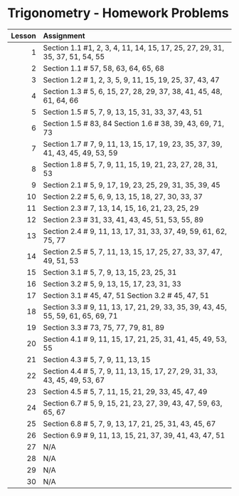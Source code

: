Trigonometry - Homework Problems
============


|Lesson| Assignment|
|---:|:---|
| 1| Section 1.1 #1, 2, 3, 4, 11, 14, 15, 17, 25, 27, 29, 31, 35, 37, 51, 54, 55|
| 2| Section 1.1 # 57, 58, 63, 64, 65, 68|
| 3| Section 1.2 # 1, 2, 3, 5, 9, 11, 15, 19, 25, 37, 43, 47|
| 4| Section 1.3 # 5, 6, 15, 27, 28, 29, 37, 38, 41, 45, 48, 61, 64, 66|
| 5| Section 1.5 # 5, 7, 9, 13, 15, 31, 33, 37, 43, 51|
| 6| Section 1.5 # 83, 84 Section 1.6 # 38, 39, 43, 69, 71, 73|
| 7| Section 1.7 # 7, 9, 11, 13, 15, 17, 19, 23, 35, 37, 39, 41, 43, 45, 49, 53, 59|
| 8| Section 1.8 # 5, 7, 9, 11, 15, 19, 21, 23, 27, 28, 31, 53|
| 9| Section 2.1 # 5, 9, 17, 19, 23, 25, 29, 31, 35, 39, 45|
|10| Section 2.2 # 5, 6, 9, 13, 15, 18, 27, 30, 33, 37|
|11| Section 2.3 # 7, 13, 14, 15, 16, 21, 23, 25, 29|
|12| Section 2.3 # 31, 33, 41, 43, 45, 51, 53, 55, 89|
|13| Section 2.4 # 9, 11, 13, 17, 31, 33, 37, 49, 59, 61, 62, 75, 77|
|14| Section 2.5 # 5, 7, 11, 13, 15, 17, 25, 27, 33, 37, 47, 49, 51, 53|
|15| Section 3.1 # 5, 7, 9, 13, 15, 23, 25, 31|
|16| Section 3.2 # 5, 9, 13, 15, 17, 23, 31, 33|
|17| Section 3.1 # 45, 47, 51	Section 3.2 # 45, 47, 51|
|18| Section 3.3 # 9, 11, 13, 17, 21, 29, 33, 35, 39, 43, 45, 55, 59, 61, 65, 69, 71|
|19| Section 3.3 # 73, 75, 77, 79, 81, 89|
|20| Section 4.1 # 9, 11, 15, 17, 21, 25, 31, 41, 45, 49, 53, 55|
|21| Section 4.3 # 5, 7, 9, 11, 13, 15|
|22| Section 4.4 # 5, 7, 9, 11, 13, 15, 17, 27, 29, 31, 33, 43, 45, 49, 53, 67|
|23| Section 4.5 # 5, 7, 11, 15, 21, 29, 33, 45, 47, 49|
|24| Section 6.7 # 5, 9, 15, 21, 23, 27, 39, 43, 47, 59, 63, 65, 67|
|25| Section 6.8 # 5, 7, 9, 13, 17, 21, 25, 31, 43, 45, 67|
|26| Section 6.9 # 9, 11, 13, 15, 21, 37, 39, 41, 43, 47, 51|
|27| N/A|
|28| N/A|
|29| N/A|
|30| N/A|